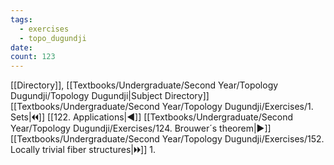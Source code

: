 ```yaml
---
tags:
  - exercises
  - topo_dugundji
date: 
count: 123
---
```

[[Directory]], [[Textbooks/Undergraduate/Second Year/Topology Dugundji/Topology Dugundji|Subject Directory]]
[[Textbooks/Undergraduate/Second Year/Topology Dugundji/Exercises/1. Sets|🞀🞀]] [[122. Applications|◀]] [[Textbooks/Undergraduate/Second Year/Topology Dugundji/Exercises/124. Brouwer´s theorem|▶]] [[Textbooks/Undergraduate/Second Year/Topology Dugundji/Exercises/152. Locally trivial fiber structures|🞂🞂]]
1. 